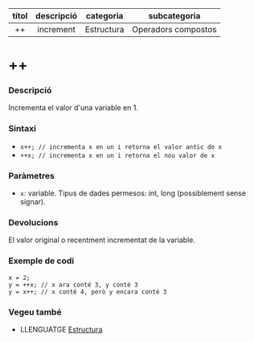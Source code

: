 
| títol | descripció   | categoria  | subcategoria        |
| :---: | :----------: | :--------: | :-----------------: |
| ++    | increment    | Estructura | Operadors compostos |

# ++

### Descripció

Incrementa el valor d'una variable en 1.

### Sintaxi

*  `x++; // incrementa x en un i retorna el valor antic de x`  
*  `++x; // incrementa x en un i retorna el nou valor de x`

### Paràmetres

*  `x`: variable. Tipus de dades permesos: int, long (possiblement sense signar).

### Devolucions

El valor original o recentment incrementat de la variable.

### Exemple de codi

```
x = 2;
y = ++x; // x ara conté 3, y conté 3
y = x++; // x conté 4, però y encara conté 3
```

### Vegeu també

*  LLENGUATGE [Estructura](../Estructura.md)  
